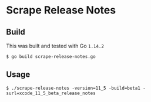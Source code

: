 # Scrape Release Notes

## Build

This was built and tested with Go `1.14.2`

```
$ go build scrape-release-notes.go
```

## Usage

```
$ ./scrape-release-notes -version=11_5 -build=beta1 -surl=xcode_11_5_beta_release_notes
```
